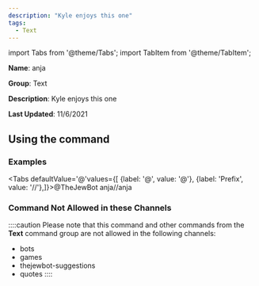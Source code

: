 ```yaml
---
description: "Kyle enjoys this one"
tags:
  - Text
---
```

import Tabs from '@theme/Tabs';
import TabItem from '@theme/TabItem';

**Name**: anja

**Group**: Text

**Description**: Kyle enjoys this one

**Last Updated**: 11/6/2021

## Using the command

### Examples
<Tabs defaultValue='@'values={[ {label: '@', value: '@'}, {label: 'Prefix', value: '//'},]}><TabItem value='@'>@TheJewBot anja</TabItem><TabItem value='//'>//anja</TabItem></Tabs>

### Command Not Allowed in these Channels
::::caution Please note that this command and other commands from the **Text** command group are not allowed in the following channels:
- bots
- games
- thejewbot-suggestions
- quotes
::::